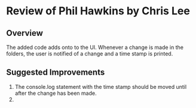 # Review of Phil Hawkins by Chris Lee

## Overview

The added code adds onto to the UI. Whenever a change is made in the folders, the user is notified of a change and a time stamp is printed.

## Suggested Improvements

1. The console.log statement with the time stamp should be moved until after the change has been made.
2.